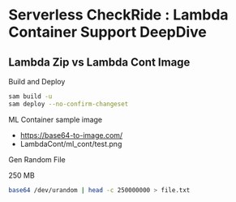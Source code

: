 # Serverless CheckRide : Lambda Container Support DeepDive

## Lambda Zip vs Lambda Cont Image

Build and Deploy

``` bash
sam build -u
sam deploy --no-confirm-changeset

```

ML Container sample image
* https://base64-to-image.com/
* LambdaCont/ml_cont/test.png




Gen Random File

250 MB

``` bash
base64 /dev/urandom | head -c 250000000 > file.txt
```